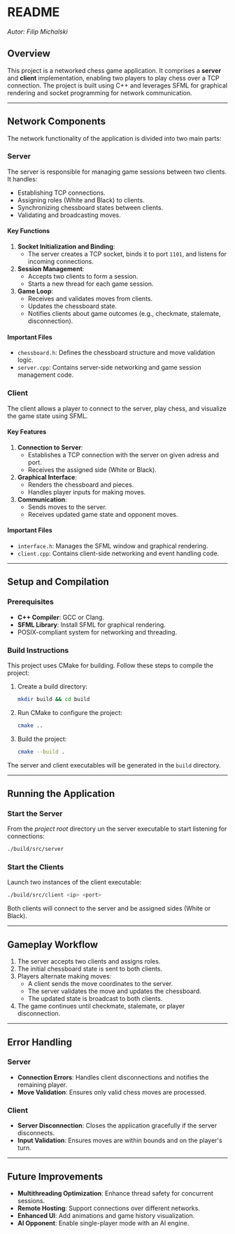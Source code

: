 # README
*Autor: Filip Michalski*

## Overview
This project is a networked chess game application. It comprises a **server** and **client** implementation, enabling two players to play chess over a TCP connection. The project is built using C++ and leverages SFML for graphical rendering and socket programming for network communication.

---

## Network Components
The network functionality of the application is divided into two main parts:

### Server
The server is responsible for managing game sessions between two clients. It handles:
- Establishing TCP connections.
- Assigning roles (White and Black) to clients.
- Synchronizing chessboard states between clients.
- Validating and broadcasting moves.

#### Key Functions
1. **Socket Initialization and Binding**:
   - The server creates a TCP socket, binds it to port `1101`, and listens for incoming connections.
2. **Session Management**:
   - Accepts two clients to form a session.
   - Starts a new thread for each game session.
3. **Game Loop**:
   - Receives and validates moves from clients.
   - Updates the chessboard state.
   - Notifies clients about game outcomes (e.g., checkmate, stalemate, disconnection).

#### Important Files
- `chessboard.h`: Defines the chessboard structure and move validation logic.
- `server.cpp`: Contains server-side networking and game session management code.

### Client
The client allows a player to connect to the server, play chess, and visualize the game state using SFML.

#### Key Features
1. **Connection to Server**:
   - Establishes a TCP connection with the server on given adress and port.
   - Receives the assigned side (White or Black).
2. **Graphical Interface**:
   - Renders the chessboard and pieces.
   - Handles player inputs for making moves.
3. **Communication**:
   - Sends moves to the server.
   - Receives updated game state and opponent moves.

#### Important Files
- `interface.h`: Manages the SFML window and graphical rendering.
- `client.cpp`: Contains client-side networking and event handling code.

---

## Setup and Compilation

### Prerequisites
- **C++ Compiler**: GCC or Clang.
- **SFML Library**: Install SFML for graphical rendering.
- POSIX-compliant system for networking and threading.

### Build Instructions
This project uses CMake for building. Follow these steps to compile the project:

1. Create a build directory:
   ```bash
   mkdir build && cd build
   ```
2. Run CMake to configure the project:
   ```bash
   cmake ..
   ```
3. Build the project:
   ```bash
   cmake --build .
   ```

The server and client executables will be generated in the `build` directory.

---

## Running the Application

### Start the Server
From the *project root* directory un the server executable to start listening for connections:
```bash
./build/src/server
```

### Start the Clients
Launch two instances of the client executable:
```bash
./build/src/client <ip> <port>
```
Both clients will connect to the server and be assigned sides (White or Black).

---

## Gameplay Workflow
1. The server accepts two clients and assigns roles.
2. The initial chessboard state is sent to both clients.
3. Players alternate making moves:
   - A client sends the move coordinates to the server.
   - The server validates the move and updates the chessboard.
   - The updated state is broadcast to both clients.
4. The game continues until checkmate, stalemate, or player disconnection.

---

## Error Handling
### Server
- **Connection Errors**: Handles client disconnections and notifies the remaining player.
- **Move Validation**: Ensures only valid chess moves are processed.

### Client
- **Server Disconnection**: Closes the application gracefully if the server disconnects.
- **Input Validation**: Ensures moves are within bounds and on the player's turn.

---

## Future Improvements
- **Multithreading Optimization**: Enhance thread safety for concurrent sessions.
- **Remote Hosting**: Support connections over different networks.
- **Enhanced UI**: Add animations and game history visualization.
- **AI Opponent**: Enable single-player mode with an AI engine.

